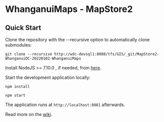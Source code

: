 WhanganuiMaps - MapStore2
==========

Quick Start
------------

Clone the repository with the --recursive option to automatically clone submodules:

`git clone --recursive http://wdc-devsql1:8080/tfs/GIS/_git/MapStore2-WhanganuiDC-20220102-WhanganuiMaps`

Install NodeJS >= 7.10.0 , if needed, from [here](https://nodejs.org/en/download/releases/).

Start the development application locally:

`npm install`

`npm start`

The application runs at `http://localhost:8081` afterwards.

Read more on the [wiki](http://wdc-devsql1:8080/tfs/GIS/_git/MapStore2-WhanganuiDC-20220102-WhanganuiMaps/wiki).
